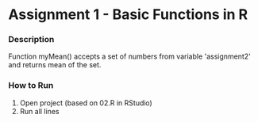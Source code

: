 
# Assignment 1 - Basic Functions in R

### Description
Function myMean() accepts a set of numbers from variable 'assignment2' and returns mean of the set.

### How to Run
1) Open project (based on 02.R in RStudio)
2) Run all lines

